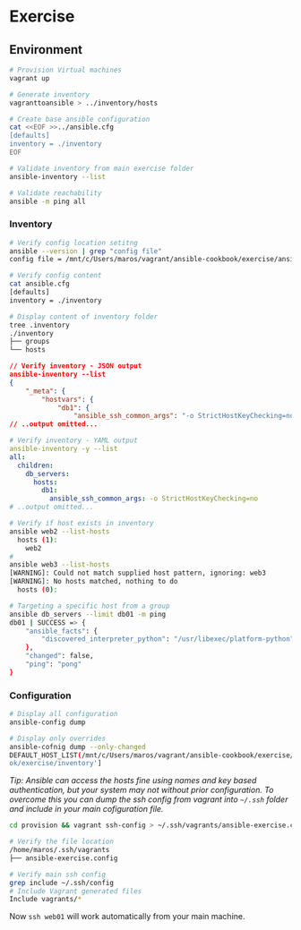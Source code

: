 # Exercise

## Environment

```bash
# Provision Virtual machines
vagrant up

# Generate inventory
vagranttoansible > ../inventory/hosts

# Create base ansible configuration
cat <<EOF >>../ansible.cfg
[defaults]
inventory = ./inventory
EOF
```

```bash
# Validate inventory from main exercise folder
ansible-inventory --list

# Validate reachability
ansible -m ping all
```

### Inventory

```bash
# Verify config location setitng
ansible --version | grep "config file"
config file = /mnt/c/Users/maros/vagrant/ansible-cookbook/exercise/ansible.cfg

# Verify config content
cat ansible.cfg
[defaults]
inventory = ./inventory
```

```bash
# Display content of inventory folder
tree .inventory
./inventory
├── groups
└── hosts
```

```json
// Verify inventory - JSON output
ansible-inventory --list
{
    "_meta": {
        "hostvars": {
            "db1": {
                "ansible_ssh_common_args": "-o StrictHostKeyChecking=no",
// ..output omitted...
```

```yml
# Verify inventory - YAML output
ansible-inventory -y --list
all:
  children:
    db_servers:
      hosts:
        db1:
          ansible_ssh_common_args: -o StrictHostKeyChecking=no
# ..output omitted...
```

```bash
# Verify if host exists in inventory
ansible web2 --list-hosts
  hosts (1):
    web2
#
ansible web3 --list-hosts
[WARNING]: Could not match supplied host pattern, ignoring: web3
[WARNING]: No hosts matched, nothing to do
  hosts (0):
```

```bash
# Targeting a specific host from a group
ansible db_servers --limit db01 -m ping
db01 | SUCCESS => {
    "ansible_facts": {
        "discovered_interpreter_python": "/usr/libexec/platform-python"
    },
    "changed": false,
    "ping": "pong"
}
```

### Configuration

```bash
# Display all configuration
ansible-config dump

# Display only overrides
ansible-cofnig dump --only-changed
DEFAULT_HOST_LIST(/mnt/c/Users/maros/vagrant/ansible-cookbook/exercise/ansible.cfg) = ['/mnt/c/Users/maros/vagrant/ansible-cookbo
ok/exercise/inventory']
```

*Tip: Ansible can access the hosts fine using names and key based authentication, but your system may not without prior configuration. To overcome this you can dump the ssh config from vagrant into `~/.ssh` folder and include in your main cofiguration file.*


```bash
cd provision && vagrant ssh-config > ~/.ssh/vagrants/ansible-exercise.config

# Verify the file location
/home/maros/.ssh/vagrants
├── ansible-exercise.config

# Verify main ssh config
grep include ~/.ssh/config
# Include Vagrant generated files
Include vagrants/*
```

Now `ssh web01` will work automatically from your main machine.
